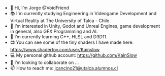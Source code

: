 - 👋 Hi, I’m Jorge @VoidFriend
- 📚 I'm currently studying Engineering in Videogame Development and Virtual Reality at The University of Talca - Chile.
- 👀 I’m interested in Unity, Godot and Unreal Engines, game development in general, also GFX Programming and AI.
- 🌱 I’m currently learning C++, HLSL and D3D11.
- 📺 You can see some of the tiny shaders I have made here: https://www.shadertoy.com/user/Kainslow
- 💻 My personal github account: https://github.com/KainSlow
- 💞️ I’m looking to collaborate on ...
- 📫 How to reach me: jcancino21@utalca.alumnos.cl

